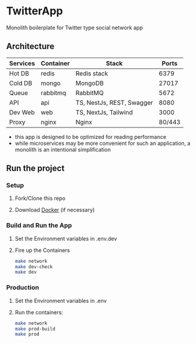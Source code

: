 # TwitterApp

Monolith boilerplate for Twitter type social network app

## Architecture

| Services    | Container | Stack                     | Ports  |
| ----------- | --------- | ------------------------- | ------ |
| Hot DB      | redis     | Redis stack               | 6379   |
| Cold DB     | mongo     | MongoDB                   | 27017  |
| Queue       | rabbitmq  | RabbitMQ                  | 5672   |
| API         | api       | TS, NestJs, REST, Swagger | 8080   |
| Dev Web     | web       | TS, NextJs, Tailwind      | 3000   |
| Proxy       | nginx     | Nginx                     | 80/443 |

- this app is designed to be optimized for reading performance
- while microservices may be more convenient for such an application, a monolith is an intentional simplification

## Run the project

### Setup

1. Fork/Clone this repo

1. Download [Docker](https://docs.docker.com/desktop/mac/install/) (if necessary)

### Build and Run the App

1. Set the Environment variables in .env.dev

1. Fire up the Containers

   ```sh
   make network
   make dev-check
   make dev
   ```

### Production

1. Set the Environment variables in .env

1. Run the containers:

   ```sh
   make network
   make prod-build
   make prod
   ```
